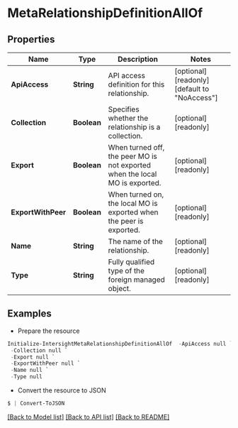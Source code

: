 # MetaRelationshipDefinitionAllOf
## Properties

Name | Type | Description | Notes
------------ | ------------- | ------------- | -------------
**ApiAccess** | **String** | API access definition for this relationship. | [optional] [readonly] [default to "NoAccess"]
**Collection** | **Boolean** | Specifies whether the relationship is a collection. | [optional] [readonly] 
**Export** | **Boolean** | When turned off, the peer MO is not exported when the local MO is exported. | [optional] [readonly] 
**ExportWithPeer** | **Boolean** | When turned on, the local MO is exported when the peer is exported. | [optional] [readonly] 
**Name** | **String** | The name of the relationship. | [optional] [readonly] 
**Type** | **String** | Fully qualified type of the foreign managed object. | [optional] [readonly] 

## Examples

- Prepare the resource
```powershell
Initialize-IntersightMetaRelationshipDefinitionAllOf  -ApiAccess null `
 -Collection null `
 -Export null `
 -ExportWithPeer null `
 -Name null `
 -Type null
```

- Convert the resource to JSON
```powershell
$ | Convert-ToJSON
```

[[Back to Model list]](../README.md#documentation-for-models) [[Back to API list]](../README.md#documentation-for-api-endpoints) [[Back to README]](../README.md)


